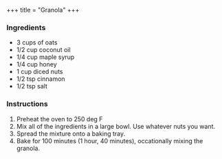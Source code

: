 +++
title = "Granola"
+++

### Ingredients

- 3 cups of oats
- 1/2 cup coconut oil
- 1/4 cup maple syrup
- 1/4 cup honey
- 1 cup diced nuts
- 1/2 tsp cinnamon
- 1/2 tsp salt

### Instructions

1. Preheat the oven to 250 deg F
2. Mix all of the ingredients in a large bowl. Use whatever nuts you want.
3. Spread the mixture onto a baking tray.
4. Bake for 100 minutes (1 hour, 40 minutes), occationally mixing the granola.
